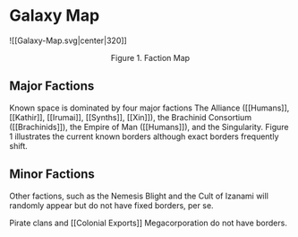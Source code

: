 # Galaxy Map

![[Galaxy-Map.svg|center|320]]
<p style="text-align: center;">Figure 1. Faction Map</p>


## Major Factions

Known space is dominated by four major factions The Alliance ([[Humans]], [[Kathir]], [[Irumai]], [[Synths]], [[Xin]]), the Brachinid Consortium ([[Brachinids]]), the Empire of Man ([[Humans]]), and the Singularity. Figure 1 illustrates the current known borders although exact borders frequently shift.

## Minor Factions
Other factions, such as the Nemesis Blight and the Cult of Izanami will randomly appear but do not have fixed borders, per se.

Pirate clans and [[Colonial Exports]] Megacorporation do not have borders.